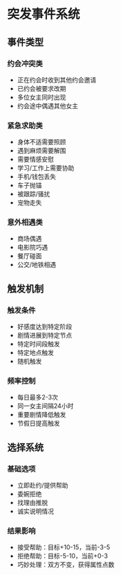 # 突发事件系统

## 事件类型
### 约会冲突类
- 正在约会时收到其他约会邀请
- 已约会被要求改期
- 多位女主同时出现
- 约会途中偶遇其他女主

### 紧急求助类
- 身体不适需要照顾
- 遇到麻烦需要解围
- 需要情感安慰
- 学习/工作上需要协助
- 手机/钱包丢失
- 车子抛锚
- 被跟踪/骚扰
- 宠物走失

### 意外相遇类
- 商场偶遇
- 电影院巧遇
- 餐厅碰面
- 公交/地铁相遇

## 触发机制
### 触发条件
- 好感度达到特定阶段
- 剧情进展到特定节点
- 特定时间段触发
- 特定地点触发
- 随机触发

### 频率控制
- 每日最多2-3次
- 同一女主间隔24小时
- 重要剧情降低触发
- 节假日提高触发

## 选择系统
### 基础选项
- 立即赴约/提供帮助
- 委婉拒绝
- 找理由推脱
- 诚实说明情况

### 结果影响
- 接受帮助：目标+10-15，当前-3-5
- 拒绝帮助：目标-5-10，当前+0-3
- 巧妙处理：双方不变，获得属性点数